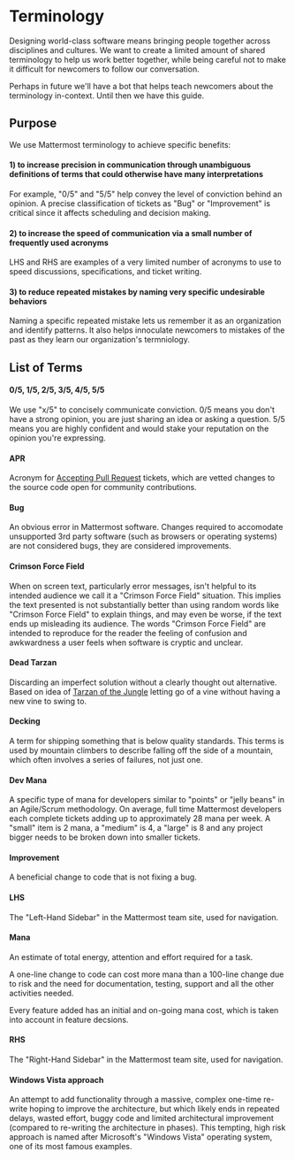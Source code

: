 # Terminology 

Designing world-class software means bringing people together across disciplines and cultures. We want to create a limited amount of shared terminology to help us work better together, while being careful not to make it difficult for newcomers to follow our conversation. 

Perhaps in future we'll have a bot that helps teach newcomers about the terminology in-context. Until then we have this guide. 

## Purpose

We use Mattermost terminology to achieve specific benefits: 

#### 1) to increase precision in communication through unambiguous definitions of terms that could otherwise have many interpretations

For example, "0/5" and "5/5" help convey the level of conviction behind an opinion. A precise classification of tickets as "Bug" or "Improvement" is critical since it affects scheduling and decision making. 

#### 2) to increase the speed of communication via a small number of frequently used acronyms 

LHS and RHS are examples of a very limited number of acronyms to use to speed discussions, specifications, and ticket writing. 

#### 3) to reduce repeated mistakes by naming very specific undesirable behaviors

Naming a specific repeated mistake lets us remember it as an organization and identify patterns. It also helps innoculate newcomers to mistakes of the past as they learn our organization's termniology. 

## List of Terms

#### 0/5, 1/5, 2/5, 3/5, 4/5, 5/5 

We use "x/5" to concisely communicate conviction. 0/5 means you don't have a strong opinion, you are just sharing an idea or asking a question. 5/5 means you are highly confident and would stake your reputation on the opinion you're expressing. 

#### APR

Acronym for [Accepting Pull Request](http://docs.mattermost.com/process/accepting-pull-request.html) tickets, which are vetted changes to the source code open for community contributions.  

#### Bug

An obvious error in Mattermost software. Changes required to accomodate unsupported 3rd party software (such as browsers or operating systems) are not considered bugs, they are considered improvements. 

#### Crimson Force Field

When on screen text, particularly error messages, isn't helpful to its intended audience we call it a "Crimson Force Field" situation. This implies the text presented is not substantially better than using random words like "Crimson Force Field" to explain things, and may even be worse, if the text ends up misleading its audience. The words "Crimson Force Field" are intended to reproduce for the reader the feeling of confusion and awkwardness a user feels when software is cryptic and unclear. 

#### Dead Tarzan 

Discarding an imperfect solution without a clearly thought out alternative. Based on idea of [Tarzan of the Jungle](https://en.wikipedia.org/wiki/Tarzan) letting go of a vine without having a new vine to swing to. 

#### Decking 

A term for shipping something that is below quality standards. This terms is used by mountain climbers to describe falling off the side of a mountain, which often involves a series of failures, not just one.

#### Dev Mana

A specific type of mana for developers similar to "points" or "jelly beans" in an Agile/Scrum methodology. On average, full time Mattermost developers each complete tickets adding up to approximately 28 mana per week. A "small" item is 2 mana, a "medium" is 4, a "large" is 8 and any project bigger needs to be broken down into smaller tickets. 

#### Improvement 

A beneficial change to code that is not fixing a bug. 

#### LHS

The "Left-Hand Sidebar" in the Mattermost team site, used for navigation.

#### Mana

An estimate of total energy, attention and effort required for a task. 

A one-line change to code can cost more mana than a 100-line change due to risk and the need for documentation, testing, support and all the other activities needed. 

Every feature added has an initial and on-going mana cost, which is taken into account in feature decsions. 

#### RHS

The "Right-Hand Sidebar" in the Mattermost team site, used for navigation.

#### Windows Vista approach

An attempt to add functionality through a massive, complex one-time re-write hoping to improve the architecture, but which likely ends in repeated delays, wasted effort, buggy code and limited architectural improvement (compared to re-writing the architecture in phases). This tempting, high risk approach is named after Microsoft's "Windows Vista" operating system, one of its most famous examples.
